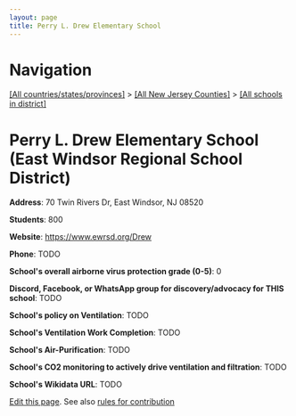```yaml
---
layout: page
title: Perry L. Drew Elementary School
---
```

# Navigation

[[All countries/states/provinces]](../../..) > [[All New Jersey Counties]](../..) > [[All schools in district]](..)

# Perry L. Drew Elementary School (East Windsor Regional School District)

**Address**: 70 Twin Rivers Dr, East Windsor, NJ 08520

**Students**: 800

**Website**: https://www.ewrsd.org/Drew

**Phone**: TODO

**School's overall airborne virus protection grade (0-5)**: 0

**Discord, Facebook, or WhatsApp group for discovery/advocacy for THIS school**: TODO

**School's policy on Ventilation**: TODO

**School's Ventilation Work Completion**: TODO

**School's Air-Purification**: TODO

**School's CO2 monitoring to actively drive ventilation and filtration**: TODO

**School's Wikidata URL**: TODO


[Edit this page](https://github.com/ventilate-schools/NJ/edit/main/./East_Windsor_Regional_School_District/Perry_L._Drew_Elementary_School.md). See also [rules for contribution](../../../contribution-rules/)